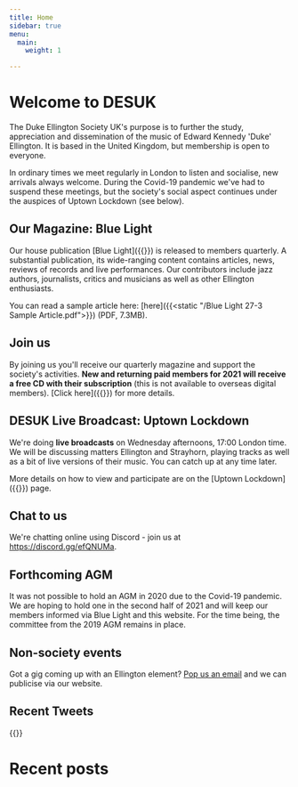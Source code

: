 ```yaml
---
title: Home
sidebar: true
menu:
  main:
    weight: 1

---
```

# Welcome to DESUK

The Duke Ellington Society UK's purpose is to further the study, appreciation
and dissemination of the music of Edward Kennedy 'Duke' Ellington. It is
based in the United Kingdom, but membership is open to everyone.

In ordinary times we meet regularly in London to listen and socialise,
new arrivals always welcome. During the Covid-19 pandemic we've had to
suspend these meetings, but the society's social aspect continues under the
auspices of Uptown Lockdown (see below).

## Our Magazine: Blue Light

Our house publication [Blue Light]({{<relref blue_light>}}) is released
to members quarterly. A substantial publication, its wide-ranging content
contains articles, news, reviews of records and live performances. Our
contributors include jazz authors, journalists, critics and musicians as well
as other Ellington enthusiasts.

You can read a sample article here:
[here]({{<static "/Blue Light 27-3 Sample Article.pdf">}}) (PDF, 7.3MB).

## Join us

By joining us you'll receive our quarterly magazine and support the society's
activities. **New and returning paid members for 2021 will receive a free CD
with their subscription** (this is not available to overseas digital members).
[Click here]({{<relref join>}}) for more details.

## DESUK Live Broadcast: Uptown Lockdown

We're doing **live broadcasts** on Wednesday afternoons, 17:00 London time.
We will be discussing matters Ellington and Strayhorn, playing tracks as well
as a bit of live versions of their music. You can catch up at any time later.

More details on how to view and participate are on the [Uptown
Lockdown]({{<relref uptown_lockdown>}}) page.

## Chat to us

We're chatting online using Discord - join us at https://discord.gg/efQNUMa.

## Forthcoming AGM

It was not possible to hold an AGM in 2020 due to the Covid-19 pandemic. We
are hoping to hold one in the second half of 2021 and will keep our members
informed via Blue Light and this website. For the time being, the committee
from the 2019 AGM remains in place.

## Non-society events

Got a gig coming up with an Ellington element? <a
href="mailto:desuk@dukeellington.org.uk">Pop us an email</a> and we can
publicise via our website.

## Recent Tweets

{{<tweets tweet-limit="1">}}

# Recent posts
